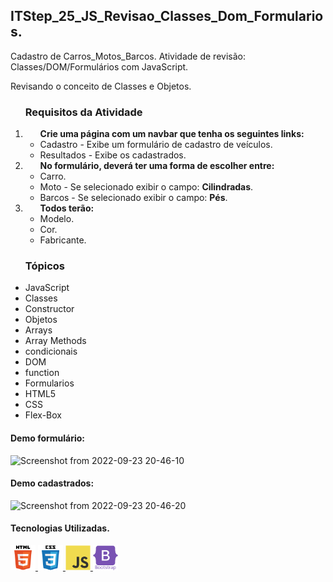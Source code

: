 <h2>ITStep_25_JS_Revisao_Classes_Dom_Formularios.</h2>
<p>Cadastro de Carros_Motos_Barcos. Atividade de revisão: Classes/DOM/Formulários com JavaScript.</p>
<p>Revisando o conceito de Classes e Objetos.</p>

<ol><h3>Requisitos da Atividade</h3>
<li><ul><b>Crie uma página com um navbar que tenha os seguintes links:</b>
<li>Cadastro - Exibe um formulário de cadastro de veículos.</li>
<li>Resultados - Exibe os cadastrados.</li>
</ul></li>
<li><ul><b> No formulário, deverá ter uma forma de escolher entre:</b>
<li>Carro.</li>
<li>Moto - Se selecionado exibir o campo: <b>Cilindradas</b>.</li>
<li>Barcos - Se selecionado exibir o campo: <b>Pés</b>.</li>
</ul></li>
<li><ul><b>Todos terão:</b>
<li>Modelo.</li>
<li>Cor.</li>
<li>Fabricante.</li>
</ul></li>
</ol>

<ul><h3>Tópicos</h3>
<li>JavaScript</li>
<li>Classes</li>
<li>Constructor</li>
<li>Objetos</li>
<li>Arrays</li>
<li>Array Methods</li>
<li>condicionais</li>
<li>DOM</li>
<li>function</li>
<li>Formularios</li>
<li>HTML5</li>
<li>CSS</li>
<li>Flex-Box</li>
</ul>

<h4>Demo formulário:</h4>


![Screenshot from 2022-09-23 20-46-10](https://user-images.githubusercontent.com/78119622/192070910-61fcc8a3-9166-45aa-8584-5e9aab425097.png)

<h4>Demo cadastrados:</h4>

![Screenshot from 2022-09-23 20-46-20](https://user-images.githubusercontent.com/78119622/192070917-29f03f7d-83fc-4847-83f4-93974b21a076.png)


<h4>Tecnologias Utilizadas.</h4>
 
<p align="left">
<a href="https://www.w3.org/html/" target="_blank" rel="noreferrer"> <img src="https://raw.githubusercontent.com/devicons/devicon/master/icons/html5/html5-original-wordmark.svg" alt="html5" width="40" height="40"/> </a> <a href="https://www.w3schools.com/css/" target="_blank" rel="noreferrer"> <img src="https://raw.githubusercontent.com/devicons/devicon/master/icons/css3/css3-original-wordmark.svg" alt="css3" width="40" height="40"/> </a><a href="https://developer.mozilla.org/en-US/docs/Web/JavaScript" target="_blank" rel="noreferrer"> <img src="https://raw.githubusercontent.com/devicons/devicon/master/icons/javascript/javascript-original.svg" alt="javascript" width="40" height="40"/> </a><a href="https://getbootstrap.com" target="_blank" rel="noreferrer"> <img src="https://raw.githubusercontent.com/devicons/devicon/master/icons/bootstrap/bootstrap-plain-wordmark.svg" alt="bootstrap" width="40" height="40"/> </a></p> 
